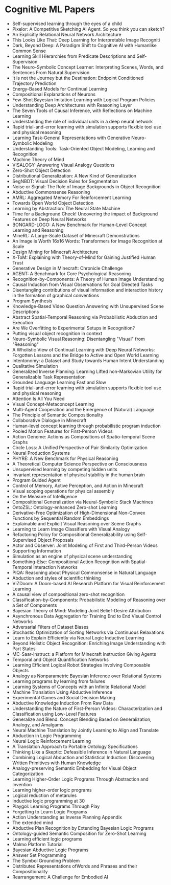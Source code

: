 # Cognitive ML Papers

<ul>

                             

 <li><a target="_blank" href="https://github.com/manjunath5496/Cognitive-ML-Papers/blob/master/ml(1).pdf" style="text-decoration:none;">Self-supervised learning through the eyes of a child</a></li>

 <li><a target="_blank" href="https://github.com/manjunath5496/Cognitive-ML-Papers/blob/master/ml(2).pdf" style="text-decoration:none;">Pixelor: A Competitive Sketching AI Agent. So you think you can sketch?</a></li>

<li><a target="_blank" href="https://github.com/manjunath5496/Cognitive-ML-Papers/blob/master/ml(3).pdf" style="text-decoration:none;">An Explicitly Relational Neural Network Architecture</a></li>
 <li><a target="_blank" href="https://github.com/manjunath5496/Cognitive-ML-Papers/blob/master/ml(4).pdf" style="text-decoration:none;">This Looks Like That: Deep Learning for
Interpretable Image Recogniti</a></li>                              
<li><a target="_blank" href="https://github.com/manjunath5496/Cognitive-ML-Papers/blob/master/ml(5).pdf" style="text-decoration:none;">Dark, Beyond Deep: A Paradigm Shift to Cognitive AI with Humanlike Common Sense</a></li>
<li><a target="_blank" href="https://github.com/manjunath5496/Cognitive-ML-Papers/blob/master/ml(6).pdf" style="text-decoration:none;">Learning Skill Hierarchies from Predicate Descriptions and Self-Supervision</a></li>
 <li><a target="_blank" href="https://github.com/manjunath5496/Cognitive-ML-Papers/blob/master/ml(7).pdf" style="text-decoration:none;">The Neuro-Symbolic Concept Learner: Interpreting Scenes, Words, and Sentences From Natural Supervision</a></li>

 <li><a target="_blank" href="https://github.com/manjunath5496/Cognitive-ML-Papers/blob/master/ml(8).pdf" style="text-decoration:none;"> It is not the Journey but the Destination: Endpoint Conditioned Trajectory Prediction </a></li>
   <li><a target="_blank" href="https://github.com/manjunath5496/Cognitive-ML-Papers/blob/master/ml(9).pdf" style="text-decoration:none;">Energy-Based Models for Continual Learning</a></li>
  
   
 <li><a target="_blank" href="https://github.com/manjunath5496/Cognitive-ML-Papers/blob/master/ml(10).pdf" style="text-decoration:none;">Compositional Explanations of Neurons </a></li>                              
<li><a target="_blank" href="https://github.com/manjunath5496/Cognitive-ML-Papers/blob/master/ml(11).pdf" style="text-decoration:none;">Few-Shot Bayesian Imitation Learning with Logical Program Policies</a></li>
<li><a target="_blank" href="https://github.com/manjunath5496/Cognitive-ML-Papers/blob/master/ml(12).pdf" style="text-decoration:none;">Understanding Deep Architectures with Reasoning Layer</a></li>
<li><a target="_blank" href="https://github.com/manjunath5496/Cognitive-ML-Papers/blob/master/ml(13).pdf" style="text-decoration:none;">The Seven Tools of Causal Inference,
with Reflections on Machine Learning</a></li>

<li><a target="_blank" href="https://github.com/manjunath5496/Cognitive-ML-Papers/blob/master/ml(14).pdf" style="text-decoration:none;">Understanding the role of individual units in a deep neural network</a></li>
                              
<li><a target="_blank" href="https://github.com/manjunath5496/Cognitive-ML-Papers/blob/master/ml(15).pdf" style="text-decoration:none;">Rapid trial-and-error learning with simulation supports flexible tool use and physical reasoning</a></li>

<li><a target="_blank" href="https://github.com/manjunath5496/Cognitive-ML-Papers/blob/master/ml(16).pdf" style="text-decoration:none;">Learning Task-General Representations with Generative Neuro-Symbolic Modeling</a></li>

  <li><a target="_blank" href="https://github.com/manjunath5496/Cognitive-ML-Papers/blob/master/ml(17).pdf" style="text-decoration:none;">Understanding Tools:
Task-Oriented Object Modeling, Learning and Recognition</a></li>   
  
<li><a target="_blank" href="https://github.com/manjunath5496/Cognitive-ML-Papers/blob/master/ml(18).pdf" style="text-decoration:none;">Machine Theory of Mind</a></li> 

  
<li><a target="_blank" href="https://github.com/manjunath5496/Cognitive-ML-Papers/blob/master/ml(19).pdf" style="text-decoration:none;">VISALOGY: Answering Visual Analogy Questions</a></li> 

<li><a target="_blank" href="https://github.com/manjunath5496/Cognitive-ML-Papers/blob/master/ml(20).pdf" style="text-decoration:none;">Zero-Shot Object Detection</a></li>

<li><a target="_blank" href="https://github.com/manjunath5496/Cognitive-ML-Papers/blob/master/ml(21).pdf" style="text-decoration:none;">Distributional Generalization:
A New Kind of Generalization</a></li>
<li><a target="_blank" href="https://github.com/manjunath5496/Cognitive-ML-Papers/blob/master/ml(22).pdf" style="text-decoration:none;">SegNBDT: Visual Decision Rules for Segmentation</a></li> 
 <li><a target="_blank" href="https://github.com/manjunath5496/Cognitive-ML-Papers/blob/master/ml(23).pdf" style="text-decoration:none;">Noise or Signal: The Role of Image Backgrounds in Object Recognition</a></li> 
 

   <li><a target="_blank" href="https://github.com/manjunath5496/Cognitive-ML-Papers/blob/master/ml(24).pdf" style="text-decoration:none;">Abductive Commonsense Reasoning</a></li>
 
   <li><a target="_blank" href="https://github.com/manjunath5496/Cognitive-ML-Papers/blob/master/ml(25).pdf" style="text-decoration:none;">AMRL: Aggregated Memory For Reinforcement Learning</a></li>                              
 <li><a target="_blank" href="https://github.com/manjunath5496/Cognitive-ML-Papers/blob/master/ml(26).pdf" style="text-decoration:none;">Towards Open World Object Detection</a></li>
 <li><a target="_blank" href="https://github.com/manjunath5496/Cognitive-ML-Papers/blob/master/ml(27).pdf" style="text-decoration:none;">Learning by Abstraction: The Neural State Machine</a></li>
   
 
   <li><a target="_blank" href="https://github.com/manjunath5496/Cognitive-ML-Papers/blob/master/ml(28).pdf" style="text-decoration:none;">Time for a Background Check! Uncovering the impact of Background Features on Deep Neural Networks</a></li>
 
   <li><a target="_blank" href="https://github.com/manjunath5496/Cognitive-ML-Papers/blob/master/ml(29).pdf" style="text-decoration:none;">BONGARD-LOGO: A New Benchmark for
Human-Level Concept Learning and Reasoning </a></li>                              

  <li><a target="_blank" href="https://github.com/manjunath5496/Cognitive-ML-Papers/blob/master/ml(30).pdf" style="text-decoration:none;">MineRL: A Large-Scale Dataset of Minecraft Demonstrations</a></li>
 
   <li><a target="_blank" href="https://github.com/manjunath5496/Cognitive-ML-Papers/blob/master/ml(31).pdf" style="text-decoration:none;">An Image is Worth 16x16 Words: Transformers for Image Recognition at Scale</a></li> 
    <li><a target="_blank" href="https://github.com/manjunath5496/Cognitive-ML-Papers/blob/master/ml(32).pdf" style="text-decoration:none;">Design Mining for Minecraft Architecture</a></li> 

   <li><a target="_blank" href="https://github.com/manjunath5496/Cognitive-ML-Papers/blob/master/ml(33).pdf" style="text-decoration:none;">X-ToM: Explaining with Theory-of-Mind for Gaining Justified Human Trust</a></li>                              

  <li><a target="_blank" href="https://github.com/manjunath5496/Cognitive-ML-Papers/blob/master/ml(34).pdf" style="text-decoration:none;">Generative Design in Minecraft:
Chronicle Challenge</a></li> 
 
  <li><a target="_blank" href="https://github.com/manjunath5496/Cognitive-ML-Papers/blob/master/ml(35).pdf" style="text-decoration:none;">AGENT: A Benchmark for Core Psychological Reasoning</a></li> 

  <li><a target="_blank" href="https://github.com/manjunath5496/Cognitive-ML-Papers/blob/master/ml(36).pdf" style="text-decoration:none;">Recognition-by-Components: A Theory of Human Image Understanding</a></li> 
 
<li><a target="_blank" href="https://github.com/manjunath5496/Cognitive-ML-Papers/blob/master/ml(37).pdf" style="text-decoration:none;">Causal Induction from Visual Observations for Goal Directed Tasks</a></li>
 <li><a target="_blank" href="https://github.com/manjunath5496/Cognitive-ML-Papers/blob/master/ml(38).pdf" style="text-decoration:none;">Disentangling contributions of visual information and interaction history in the formation of graphical conventions</a></li>
<li><a target="_blank" href="https://github.com/manjunath5496/Cognitive-ML-Papers/blob/master/ml(39).pdf" style="text-decoration:none;">Program Synthesis</a></li>
 <li><a target="_blank" href="https://github.com/manjunath5496/Cognitive-ML-Papers/blob/master/ml(40).pdf" style="text-decoration:none;">Knowledge-Based Video Question Answering with Unsupervised Scene Descriptions</a></li>                              
<li><a target="_blank" href="https://github.com/manjunath5496/Cognitive-ML-Papers/blob/master/ml(41).pdf" style="text-decoration:none;">Abstract Spatial-Temporal Reasoning via Probabilistic Abduction and Execution</a></li>
<li><a target="_blank" href="https://github.com/manjunath5496/Cognitive-ML-Papers/blob/master/ml(42).pdf" style="text-decoration:none;">Are We Overfitting to Experimental Setups in Recognition?</a></li>
 
  <li><a target="_blank" href="https://github.com/manjunath5496/Cognitive-ML-Papers/blob/master/ml(43).pdf" style="text-decoration:none;">Putting visual object recognition in context</a></li>
 <li><a target="_blank" href="https://github.com/manjunath5496/Cognitive-ML-Papers/blob/master/ml(44).pdf" style="text-decoration:none;">Neuro-Symbolic Visual Reasoning: Disentangling "Visual" from "Reasoning"</a></li>
   <li><a target="_blank" href="https://github.com/manjunath5496/Cognitive-ML-Papers/blob/master/ml(45).pdf" style="text-decoration:none;">A Wholistic View of Continual Learning with Deep Neural Networks: Forgotten Lessons and the Bridge to Active and Open World Learning</a></li>  
   
<li><a target="_blank" href="https://github.com/manjunath5496/Cognitive-ML-Papers/blob/master/ml(46).pdf" style="text-decoration:none;">Intentonomy: a Dataset and Study towards Human Intent Understanding</a></li> 
                             
<li><a target="_blank" href="https://github.com/manjunath5496/Cognitive-ML-Papers/blob/master/ml(47).pdf" style="text-decoration:none;">Qualitative Simulation</a></li>
<li><a target="_blank" href="https://github.com/manjunath5496/Cognitive-ML-Papers/blob/master/ml(48).pdf" style="text-decoration:none;">Generalized Inverse Planning:
Learning Lifted non-Markovian Utility for Generalizable Task Representation</a></li>

<li><a target="_blank" href="https://github.com/manjunath5496/Cognitive-ML-Papers/blob/master/ml(49).pdf" style="text-decoration:none;">Grounded Language Learning Fast and Slow</a></li>
                              
<li><a target="_blank" href="https://github.com/manjunath5496/Cognitive-ML-Papers/blob/master/ml(50).pdf" style="text-decoration:none;">Rapid trial-and-error learning with simulation supports flexible tool use and physical reasoning</a></li>
<li><a target="_blank" href="https://github.com/manjunath5496/Cognitive-ML-Papers/blob/master/ml(51).pdf" style="text-decoration:none;">Attention Is All You Need</a></li>
<li><a target="_blank" href="https://github.com/manjunath5496/Cognitive-ML-Papers/blob/master/ml(52).pdf" style="text-decoration:none;">Visual Concept-Metaconcept Learning</a></li>

<li><a target="_blank" href="https://github.com/manjunath5496/Cognitive-ML-Papers/blob/master/ml(53).pdf" style="text-decoration:none;">Multi-Agent Cooperation and the Emergence of (Natural) Language</a></li>
 
<li><a target="_blank" href="https://github.com/manjunath5496/Cognitive-ML-Papers/blob/master/ml(54).pdf" style="text-decoration:none;">The Principle of Semantic
Compositionality </a></li>

<li><a target="_blank" href="https://github.com/manjunath5496/Cognitive-ML-Papers/blob/master/ml(55).pdf" style="text-decoration:none;">Collaborative Dialogue in Minecraft</a></li>
 
  <li><a target="_blank" href="https://github.com/manjunath5496/Cognitive-ML-Papers/blob/master/ml(56).pdf" style="text-decoration:none;">Human-level concept learning
through probabilistic program induction </a></li>                              

  <li><a target="_blank" href="https://github.com/manjunath5496/Cognitive-ML-Papers/blob/master/ml(57).pdf" style="text-decoration:none;">Pooled Motion Features for First-Person Videos</a></li>
 
   <li><a target="_blank" href="https://github.com/manjunath5496/Cognitive-ML-Papers/blob/master/ml(58).pdf" style="text-decoration:none;">Action Genome: Actions as Compositions of Spatio-temporal Scene Graphs</a></li>
    <li><a target="_blank" href="https://github.com/manjunath5496/Cognitive-ML-Papers/blob/master/ml(59).pdf" style="text-decoration:none;">Circle Loss: A Unified Perspective of Pair Similarity Optimization</a></li>
 
  <li><a target="_blank" href="https://github.com/manjunath5496/Cognitive-ML-Papers/blob/master/ml(60).pdf" style="text-decoration:none;">Neural Production Systems </a></li>
 
   <li><a target="_blank" href="https://github.com/manjunath5496/Cognitive-ML-Papers/blob/master/ml(61).pdf" style="text-decoration:none;">PHYRE: A New Benchmark for Physical Reasoning</a></li>
 
   <li><a target="_blank" href="https://github.com/manjunath5496/Cognitive-ML-Papers/blob/master/ml(62).pdf" style="text-decoration:none;">A Theoretical Computer Science Perspective on Consciousness</a></li>
 
   <li><a target="_blank" href="https://github.com/manjunath5496/Cognitive-ML-Papers/blob/master/ml(63).pdf" style="text-decoration:none;">Unsupervised learning by competing hidden units</a></li>                              

  <li><a target="_blank" href="https://github.com/manjunath5496/Cognitive-ML-Papers/blob/master/ml(64).pdf" style="text-decoration:none;">Invariant representation of physical stability in the human brain</a></li>
 
   <li><a target="_blank" href="https://github.com/manjunath5496/Cognitive-ML-Papers/blob/master/ml(65).pdf" style="text-decoration:none;">Program Guided Agent </a></li> 

   <li><a target="_blank" href="https://github.com/manjunath5496/Cognitive-ML-Papers/blob/master/ml(66).pdf" style="text-decoration:none;">Control of Memory, Active Perception, and Action in Minecraft</a></li> 
 
   <li><a target="_blank" href="https://github.com/manjunath5496/Cognitive-ML-Papers/blob/master/ml(67).pdf" style="text-decoration:none;">Visual scoping operations for physical assembly</a></li>                              

  <li><a target="_blank" href="https://github.com/manjunath5496/Cognitive-ML-Papers/blob/master/ml(68).pdf" style="text-decoration:none;">On the Measure of Intelligence</a></li> 
 
  
   <li><a target="_blank" href="https://github.com/manjunath5496/Cognitive-ML-Papers/blob/master/ml(69).pdf" style="text-decoration:none;">Compositional Generalization via Neural-Symbolic Stack Machines</a></li>                              

  <li><a target="_blank" href="https://github.com/manjunath5496/Cognitive-ML-Papers/blob/master/ml(70).pdf" style="text-decoration:none;">OntoZSL: Ontology-enhanced Zero-shot Learning</a></li> 
  
 
 <li><a target="_blank" href="https://github.com/manjunath5496/Cognitive-ML-Papers/blob/master/ml(71).pdf" style="text-decoration:none;">Derivative-Free Optimization of High-Dimensional Non-Convex Functions by Sequential Random Embeddings</a></li>
 
 <li><a target="_blank" href="https://github.com/manjunath5496/Cognitive-ML-Papers/blob/master/ml(72).pdf" style="text-decoration:none;">Explainable and Explicit Visual Reasoning over Scene Graphs</a></li> 
 
 
 <li><a target="_blank" href="https://github.com/manjunath5496/Cognitive-ML-Papers/blob/master/ml(73).pdf" style="text-decoration:none;">Learning to Learn Image Classifiers with Visual Analogy</a></li>
  <li><a target="_blank" href="https://github.com/manjunath5496/Cognitive-ML-Papers/blob/master/ml(74).pdf" style="text-decoration:none;">Refactoring Policy for Compositional Generalizability using Self-Supervised Object Proposals</a></li>
    <li><a target="_blank" href="https://github.com/manjunath5496/Cognitive-ML-Papers/blob/master/ml(75).pdf" style="text-decoration:none;">Actor and Observer: Joint Modeling of First and Third-Person Videos</a></li>                        
<li><a target="_blank" href="https://github.com/manjunath5496/Cognitive-ML-Papers/blob/master/ml(76).pdf" style="text-decoration:none;">Supporting Information</a></li>

 <li><a target="_blank" href="https://github.com/manjunath5496/Cognitive-ML-Papers/blob/master/ml(77).pdf" style="text-decoration:none;">Simulation as an engine of physical
scene understanding</a></li> 
 
 
 <li><a target="_blank" href="https://github.com/manjunath5496/Cognitive-ML-Papers/blob/master/ml(78).pdf" style="text-decoration:none;">Something-Else: Compositional Action Recognition with Spatial-Temporal Interaction Networks</a></li>
  <li><a target="_blank" href="https://github.com/manjunath5496/Cognitive-ML-Papers/blob/master/ml(79).pdf" style="text-decoration:none;">PIQA: Reasoning about Physical Commonsense in Natural Language</a></li>


 <li><a target="_blank" href="https://github.com/manjunath5496/Cognitive-ML-Papers/blob/master/ml(80).pdf" style="text-decoration:none;">Abduction and styles of scientific thinking</a></li> 
 
 
 <li><a target="_blank" href="https://github.com/manjunath5496/Cognitive-ML-Papers/blob/master/ml(81).pdf" style="text-decoration:none;">ViZDoom: A Doom-based AI Research Platform for Visual Reinforcement Learning</a></li>
  <li><a target="_blank" href="https://github.com/manjunath5496/Cognitive-ML-Papers/blob/master/ml(82).pdf" style="text-decoration:none;">A causal view of compositional zero-shot recognition</a></li>

 <li><a target="_blank" href="https://github.com/manjunath5496/Cognitive-ML-Papers/blob/master/ml(83).pdf" style="text-decoration:none;">Classification-by-Components: Probabilistic Modeling of Reasoning over a Set of Components</a></li>
  <li><a target="_blank" href="https://github.com/manjunath5496/Cognitive-ML-Papers/blob/master/ml(84).pdf" style="text-decoration:none;">Bayesian Theory of Mind: Modeling Joint Belief-Desire Attribution</a></li>

 <li><a target="_blank" href="https://github.com/manjunath5496/Cognitive-ML-Papers/blob/master/ml(85).pdf" style="text-decoration:none;">Asynchronous Data Aggregation for Training End to End Visual Control Networks</a></li>
  <li><a target="_blank" href="https://github.com/manjunath5496/Cognitive-ML-Papers/blob/master/ml(86).pdf" style="text-decoration:none;">Adversarial Filters of Dataset Biases</a></li>

 <li><a target="_blank" href="https://github.com/manjunath5496/Cognitive-ML-Papers/blob/master/ml(87).pdf" style="text-decoration:none;">Stochastic Optimization of Sorting Networks via Continuous Relaxations</a></li>
  <li><a target="_blank" href="https://github.com/manjunath5496/Cognitive-ML-Papers/blob/master/ml(88).pdf" style="text-decoration:none;">Learn to Explain Efficiently via Neural Logic Inductive Learning</a></li>
  <li><a target="_blank" href="https://github.com/manjunath5496/Cognitive-ML-Papers/blob/master/ml(89).pdf" style="text-decoration:none;">Beyond Holistic Object Recognition:
Enriching Image Understanding with Part States</a></li>
  
  
  <li><a target="_blank" href="https://github.com/manjunath5496/Cognitive-ML-Papers/blob/master/ml(90).pdf" style="text-decoration:none;"> MC-Saar-Instruct: a Platform for Minecraft Instruction Giving Agents</a></li>
  <li><a target="_blank" href="https://github.com/manjunath5496/Cognitive-ML-Papers/blob/master/ml(91).pdf" style="text-decoration:none;">Temporal and Object Quantification Networks</a></li>

 <li><a target="_blank" href="https://github.com/manjunath5496/Cognitive-ML-Papers/blob/master/ml(92).pdf" style="text-decoration:none;">Learning Efficient Logical Robot Strategies Involving Composable Objects</a></li>
  <li><a target="_blank" href="https://github.com/manjunath5496/Cognitive-ML-Papers/blob/master/ml(93).pdf" style="text-decoration:none;"> Analogy as Nonparametric Bayesian Inference over Relational Systems</a></li>
  <li><a target="_blank" href="https://github.com/manjunath5496/Cognitive-ML-Papers/blob/master/ml(94).pdf" style="text-decoration:none;">Learning programs by learning from failures</a></li> 
  
   <li><a target="_blank" href="https://github.com/manjunath5496/Cognitive-ML-Papers/blob/master/ml(95).pdf" style="text-decoration:none;">Learning Systems of Concepts with an Infinite Relational Model</a></li>  
  
<li><a target="_blank" href="https://github.com/manjunath5496/Cognitive-ML-Papers/blob/master/ml(96).pdf" style="text-decoration:none;">Machine Translation Using Abductive Inference</a></li> 
  
  
<li><a target="_blank" href="https://github.com/manjunath5496/Cognitive-ML-Papers/blob/master/ml(97).pdf" style="text-decoration:none;">Experimental Games and
Social Decision Making</a></li>


 <li><a target="_blank" href="https://github.com/manjunath5496/Cognitive-ML-Papers/blob/master/ml(98).pdf" style="text-decoration:none;">Abductive Knowledge Induction From Raw Data</a></li> 
  
   <li><a target="_blank" href="https://github.com/manjunath5496/Cognitive-ML-Papers/blob/master/ml(99).pdf" style="text-decoration:none;">Understanding the Nature of First-Person Videos: Characterization and Classification using Low-Level Features</a></li>  
  
<li><a target="_blank" href="https://github.com/manjunath5496/Cognitive-ML-Papers/blob/master/ml(100).pdf" style="text-decoration:none;">Generalize and Blend:
Concept Blending Based on Generalization, Analogy, and Amalgams</a></li>  
  
 <li><a target="_blank" href="https://github.com/manjunath5496/Cognitive-ML-Papers/blob/master/ml(101).pdf" style="text-decoration:none;">Neural Machine Translation by Jointly Learning to Align and Translate</a></li> 
  
   <li><a target="_blank" href="https://github.com/manjunath5496/Cognitive-ML-Papers/blob/master/ml(102).pdf" style="text-decoration:none;">Abduction in Logic Programming</a></li> 
  
   
 <li><a target="_blank" href="https://github.com/manjunath5496/Cognitive-ML-Papers/blob/master/ml(103).pdf" style="text-decoration:none;">Neural Logic Reinforcement Learning </a></li> 
  
   <li><a target="_blank" href="https://github.com/manjunath5496/Cognitive-ML-Papers/blob/master/ml(104).pdf" style="text-decoration:none;">A Translation Approach to Portable Ontology Specifications</a></li>  
   
 <li><a target="_blank" href="https://github.com/manjunath5496/Cognitive-ML-Papers/blob/master/ml(105).pdf" style="text-decoration:none;">Thinking Like a Skeptic: Defeasible Inference in Natural Language</a></li> 
 
<li><a target="_blank" href="https://github.com/manjunath5496/Cognitive-ML-Papers/blob/master/ml(106).pdf" style="text-decoration:none;">Combining Logical Abduction and Statistical Induction: Discovering Written Primitives with Human Knowledge</a></li> 
  
   <li><a target="_blank" href="https://github.com/manjunath5496/Cognitive-ML-Papers/blob/master/ml(107).pdf" style="text-decoration:none;">Analogy-preserving Semantic Embedding for Visual Object Categorization</a></li> 
  
   
 <li><a target="_blank" href="https://github.com/manjunath5496/Cognitive-ML-Papers/blob/master/ml(108).pdf" style="text-decoration:none;">Learning Higher-Order Logic Programs Through Abstraction and Invention</a></li> 
  
   <li><a target="_blank" href="https://github.com/manjunath5496/Cognitive-ML-Papers/blob/master/ml(109).pdf" style="text-decoration:none;">Learning higher-order logic programs</a></li>  
   
 <li><a target="_blank" href="https://github.com/manjunath5496/Cognitive-ML-Papers/blob/master/ml(110).pdf" style="text-decoration:none;">Logical reduction of metarules </a></li>  
   
<li><a target="_blank" href="https://github.com/manjunath5496/Cognitive-ML-Papers/blob/master/ml(111).pdf" style="text-decoration:none;">Inductive logic programming at 30</a></li> 
  
   
 <li><a target="_blank" href="https://github.com/manjunath5496/Cognitive-ML-Papers/blob/master/ml(112).pdf" style="text-decoration:none;">Playgol: Learning Programs Through Play</a></li> 
  
   <li><a target="_blank" href="https://github.com/manjunath5496/Cognitive-ML-Papers/blob/master/ml(113).pdf" style="text-decoration:none;">Forgetting to Learn Logic Programs</a></li>  
   
<li><a target="_blank" href="https://github.com/manjunath5496/Cognitive-ML-Papers/blob/master/ml(114).pdf" style="text-decoration:none;">Action Understanding as Inverse Planning Appendix</a></li>
 <li><a target="_blank" href="https://github.com/manjunath5496/Cognitive-ML-Papers/blob/master/ml(115).pdf" style="text-decoration:none;">The extended mind</a></li>  
   
 <li><a target="_blank" href="https://github.com/manjunath5496/Cognitive-ML-Papers/blob/master/ml(116).pdf" style="text-decoration:none;">Abductive Plan Recognition
by Extending Bayesian Logic Programs</a></li>   
   
   <li><a target="_blank" href="https://github.com/manjunath5496/Cognitive-ML-Papers/blob/master/ml(117).pdf" style="text-decoration:none;">Ontology-guided Semantic Composition for Zero-Shot Learning</a></li>  
   
 <li><a target="_blank" href="https://github.com/manjunath5496/Cognitive-ML-Papers/blob/master/ml(118).pdf" style="text-decoration:none;">Learning efficient logic programs</a></li>  
   
  <li><a target="_blank" href="https://github.com/manjunath5496/Cognitive-ML-Papers/blob/master/ml(119).pdf" style="text-decoration:none;">Malmo Platform Tutorial</a></li> 
  
   <li><a target="_blank" href="https://github.com/manjunath5496/Cognitive-ML-Papers/blob/master/ml(120).pdf" style="text-decoration:none;">Bayesian Abductive Logic Programs</a></li>  
   
 <li><a target="_blank" href="https://github.com/manjunath5496/Cognitive-ML-Papers/blob/master/ml(121).pdf" style="text-decoration:none;">Answer Set Programming</a></li>   
   
   <li><a target="_blank" href="https://github.com/manjunath5496/Cognitive-ML-Papers/blob/master/ml(122).pdf" style="text-decoration:none;">The Symbol Grounding Problem</a></li>  
     
<li><a target="_blank" href="https://github.com/manjunath5496/Cognitive-ML-Papers/blob/master/ml(123).pdf" style="text-decoration:none;">Distributed Representations ofWords and Phrases and their Compositionality</a></li>  
   
 <li><a target="_blank" href="https://github.com/manjunath5496/Cognitive-ML-Papers/blob/master/ml(124).pdf" style="text-decoration:none;">Rearrangement: A Challenge for Embodied AI</a></li>   
   
   </ul>
     
     
     
